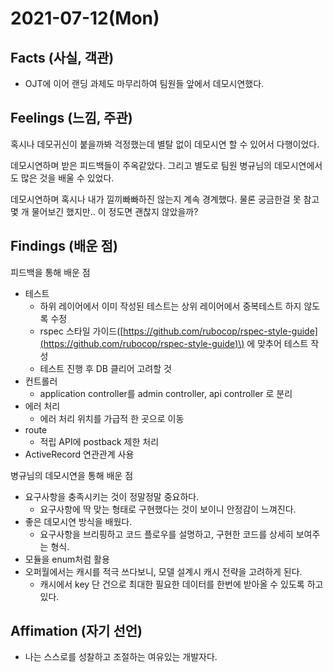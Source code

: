# 2021-07-12\(Mon\)

## Facts \(사실, 객관\)

* OJT에 이어 랜딩 과제도 마무리하여 팀원들 앞에서 데모시연했다.

## Feelings \(느낌, 주관\)

혹시나 데모귀신이 붙을까봐 걱정했는데 별탈 없이 데모시연 할 수 있어서 다행이었다.

데모시연하며 받은 피드백들이 주옥같았다. 그리고 별도로 팀원 병규님의 데모시연에서도 많은 것을 배울 수 있었다.

데모시연하며 혹시나 내가 낄끼빠빠하진 않는지 계속 경계했다. 물론 궁금한걸 못 참고 몇 개 물어보긴 했지만.. 이 정도면 괜찮지 않았을까?

## Findings \(배운 점\)

피드백을 통해 배운 점

* 테스트
  * 하위 레이어에서 이미 작성된 테스트는 상위 레이어에서 중복테스트 하지 않도록 수정
  * rspec 스타일 가이드\([https://github.com/rubocop/rspec-style-guide](https://github.com/rubocop/rspec-style-guide)\) 에 맞추어 테스트 작성
  * 테스트 진행 후 DB 클리어 고려할 것
* 컨트롤러
  * application controller를 admin controller, api controller 로 분리
* 에러 처리
  * 에러 처리 위치를 가급적 한 곳으로 이동
* route
  * 적립 API에 postback 제한 처리
* ActiveRecord 연관관계 사용

병규님의 데모시연을 통해 배운 점

* 요구사항을 충족시키는 것이 정말정말 중요하다.
  *  요구사항에 딱 맞는 형태로 구현했다는 것이 보이니 안정감이 느껴진다.
* 좋은 데모시연 방식을 배웠다.
  * 요구사항을 브리핑하고 코드 플로우를 설명하고, 구현한 코드를 상세히 보여주는 형식.
* 모듈을 enum처럼 활용
* 오퍼월에서는 캐시를 적극 쓰다보니, 모델 설계시 캐시 전략을 고려하게 된다.
  * 캐시에서 key 단 건으로 최대한 필요한 데이터를 한번에 받아올 수 있도록 하고 있다.

## Affimation \(자기 선언\)

* 나는 스스로를 성찰하고 조절하는 여유있는 개발자다.


